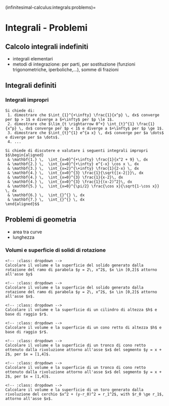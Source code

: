 (infinitesimal-calculus:integrals:problems)=
# Integrali - Problemi

## Calcolo integrali indefiniti
- integrali elementari
- metodi di integrazione: per parti, per sostituzione (funzioni trigonometriche, iperboliche,...), somme di frazioni

## Integrali definiti

### Integrali impropri
```{exercise}
Si chiede di:
 1. dimostrare che $\int_{1}^{+\infty} \frac{1}{x^p} \, dx$ converge per $p > 1$ e diverge a $+\infty$ per $p \le 1$.
 2. dimostrare che $\lim_{t \rightarrow 0^+} \int_{t}^{1} \frac{1}{x^p} \, dx$ converge per $p < 1$ e diverge a $+\infty$ per $p \ge 1$.
 3. dimostrare che $\int_{t}^{1} e^{a x} \, dx$ converge per $a \dots$ e diverge per $a \dots$.
 4. ...
```
```{exercise}
Si chiede di discutere e valutare i seguenti integrali impropri
$$\begin{aligned}
 & \mathbf{1.} \,  \int_{x=0}^{+\infty} \frac{1}{x^2 + 9} \, dx 
 & \mathbf{2.} \,  \int_{x=0}^{+\infty} e^{-x} \cos x \, dx 
 & \mathbf{3.} \,  \int_{x=2}^{\+infty} \frac{1}{2-x} \, dx 
 & \mathbf{4.} \,  \int_{x=0}^{3} \frac{1}{\sqrt{|x-2|}}\, dx 
 & \mathbf{4.} \,  \int_{x=0}^{3} \frac{1}{x-2}\, dx 
 & \mathbf{4.} \,  \int_{x=0}^{3} \frac{1}{(x-2)^2}\, dx 
 & \mathbf{5.} \,  \int_{x=0}^{\pi/2} \frac{\cos x}{\sqrt{1-\cos x}} \, dx 
 & \mathbf{6.} \,  \int_{}^{} \, dx 
 & \mathbf{7.} \,  \int_{}^{} \, dx 
\end{aligned}$$
```

## Problemi di geometria
- area tra curve
- lunghezza
### Volumi e superficie di solidi di rotazione
```{exercise}
<!-- :class: dropdown -->
Calcolare il volume e la superficie del solido generato dalla rotazione del ramo di parabola $y = 2\, x^2$, $x \in [0,2]$ attorno all'asse $y$
```
```{exercise}
<!-- :class: dropdown -->
Calcolare il volume e la superficie del solido generato dalla rotazione del ramo di parabola $y = 2\, x^2$, $x \in [0,2]$ attorno all'asse $x$. 
```
```{exercise}
<!-- :class: dropdown -->
Calcolare il volume e la superficie di un cilindro di altezza $h$ e base di raggio $r$.
```
```{exercise}
<!-- :class: dropdown -->
Calcolare il volume e la superficie di un cono retto di altezza $h$ e base di raggio $r$.
```
```{exercise}
<!-- :class: dropdown -->
Calcolare il volume e la superficie di un tronco di cono retto ottenuto dalla rivoluzione attorno all'asse $x$ del segmento $y = x + 2$, per $x = [1,4]$.
```
```{exercise}
<!-- :class: dropdown -->
Calcolare il volume e la superficie di un tronco di cono retto ottenuto dalla rivoluzione attorno all'asse $x$ del segmento $y = x + 2$, per $x = [1,4]$.
```
```{exercise}
<!-- :class: dropdown -->
Calcolare il volume e la superficie di un toro generato dalla rivoluzione del cerchio $x^2 + (y-r_0)^2 = r_1^2$, with $r_0 \ge r_1$, attorno all'asse $x$.
```

<!--
## Calcolo integrali indefiniti

$$\int \dfrac{f'(x)}{f(x)} dx$$
$$\int \frac{\sin x}{\cos^2 x} dx$$
$$\int \dfrac{f'(x)}{f(x)} dx$$
$$\int \frac{1}{a x^2 + b x + c} dx \qquad \text{con } \Delta := b^2 - 4 bc > 0$$
$$\int \frac{1}{a x^2 + b x + c} dx \qquad \text{con } \Delta := b^2 - 4 bc < 0$$

$$\int f'(x) e^{f(x)} \, dx  = e^{f(x)} + C$$
$$\int f'(x) a^{f(x)} \, dx  = \frac{a^{f(x)}}{\ln a} + C$$

$$\int f'(x) \, \cos f(x) \, dx = \sin f(x) + C$$
$$\int f'(x) \, \sin f(x) \, dx =-\cos f(x) + C$$

$$\int \sin^2 x \, dx = \dots$$
$$\int \cos^2 x \, dx = \dots$$
-->
